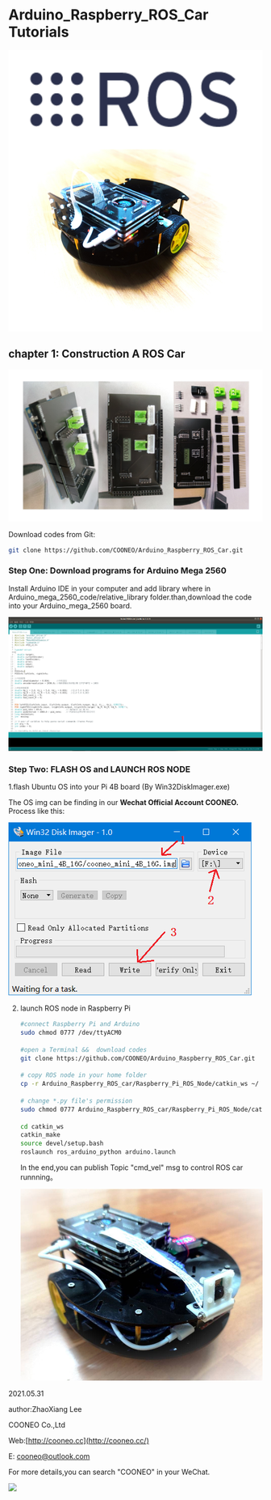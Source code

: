 # Arduino_Raspberry_ROS_Car Tutorials

![](pictures/logo.jpg)

## chapter 1: Construction A ROS Car

![](pictures/扩展板.jpg)

Download codes from Git:

```bash
git clone https://github.com/COONEO/Arduino_Raspberry_ROS_Car.git
```



### Step One: Download programs for Arduino Mega 2560

Install Arduino IDE in your computer and add library where in Arduino_mega_2560_code/relative_library folder.than,download the code into your Arduino_mega_2560 board.

![](pictures/Arduino_IDE.png)



### Step Two: FLASH OS and LAUNCH ROS NODE

1.flash Ubuntu OS into your Pi 4B board (By Win32DiskImager.exe)

The OS img can be finding in our **Wechat Official Account COONEO.** Process like this:

![](pictures/SD卡.png)



2. launch ROS node in Raspberry Pi

   ```bash
   #connect Raspberry Pi and Arduino
   sudo chmod 0777 /dev/ttyACM0
   
   #open a Terminal &&  download codes
   git clone https://github.com/COONEO/Arduino_Raspberry_ROS_Car.git
   
   # copy ROS node in your home folder
   cp -r Arduino_Raspberry_ROS_car/Raspberry_Pi_ROS_Node/catkin_ws ~/
   
   # change *.py file's permission 
   sudo chmod 0777 Arduino_Raspberry_ROS_car/Raspberry_Pi_ROS_Node/catkin_ws/src/ros_arduino_bridge/ros_arduino_python/src/ros_arduino_python/*
   
   cd catkin_ws
   catkin_make
   source devel/setup.bash
   roslaunch ros_arduino_python arduino.launch
   ```

   

   In the end,you can publish Topic "cmd_vel" msg to control ROS car runnning。

   ![](pictures/car.jpg)



 2021.05.31

 author:ZhaoXiang Lee

COONEO Co.,Ltd

Web:[http://cooneo.cc](http://cooneo.cc/)

E: [cooneo@outlook.com](mailto:cooneo@outlook.com)

For more details,you can search "COONEO" in your WeChat.

![](/home/lee/桌面/Arduino_Raspberry_ROS_car/pictures/COONEO_wechat.jpg)

